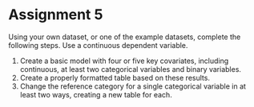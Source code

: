 # Assignment 5

Using your own dataset, or one of the example datasets, complete the following steps. Use a continuous dependent variable.

1. Create a basic model with four or five key covariates, including continuous, at least two categorical variables and binary variables.
1. Create a properly formatted table based on these results.
1. Change the reference category for a single categorical variable in at least two ways, creating a new table for each. 

